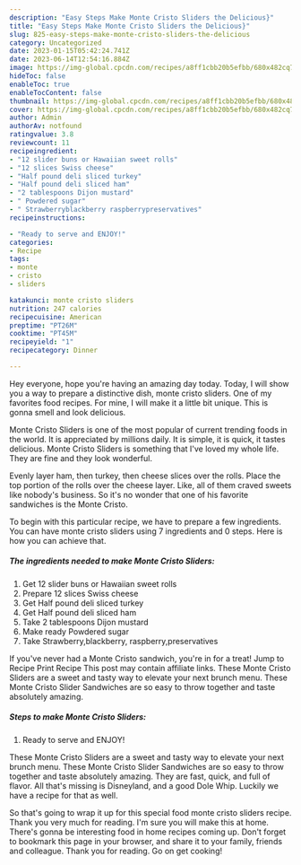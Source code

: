 ```yaml
---
description: "Easy Steps Make Monte Cristo Sliders the Delicious}"
title: "Easy Steps Make Monte Cristo Sliders the Delicious}"
slug: 825-easy-steps-make-monte-cristo-sliders-the-delicious
category: Uncategorized
date: 2023-01-15T05:42:24.741Z
date: 2023-06-14T12:54:16.884Z
image: https://img-global.cpcdn.com/recipes/a8ff1cbb20b5efbb/680x482cq70/monte-cristo-sliders-recipe-main-photo.jpg
hideToc: false
enableToc: true
enableTocContent: false
thumbnail: https://img-global.cpcdn.com/recipes/a8ff1cbb20b5efbb/680x482cq70/monte-cristo-sliders-recipe-main-photo.jpg
cover: https://img-global.cpcdn.com/recipes/a8ff1cbb20b5efbb/680x482cq70/monte-cristo-sliders-recipe-main-photo.jpg
author: Admin
authorAv: notfound
ratingvalue: 3.8
reviewcount: 11
recipeingredient:
- "12 slider buns or Hawaiian sweet rolls"
- "12 slices Swiss cheese"
- "Half pound deli sliced turkey"
- "Half pound deli sliced ham"
- "2 tablespoons Dijon mustard"
- " Powdered sugar"
- " Strawberryblackberry raspberrypreservatives"
recipeinstructions:

- "Ready to serve and ENJOY!"
categories:
- Recipe
tags:
- monte
- cristo
- sliders

katakunci: monte cristo sliders 
nutrition: 247 calories
recipecuisine: American
preptime: "PT26M"
cooktime: "PT45M"
recipeyield: "1"
recipecategory: Dinner

---
```



Hey everyone, hope you're having an amazing day today. Today, I will show you a way to prepare a distinctive dish, monte cristo sliders. One of my favorites food recipes. For mine, I will make it a little bit unique. This is gonna smell and look delicious.

Monte Cristo Sliders is one of the most popular of current trending foods in the world. It is appreciated by millions daily. It is simple, it is quick, it tastes delicious. Monte Cristo Sliders is something that I've loved my whole life. They are fine and they look wonderful.

Evenly layer ham, then turkey, then cheese slices over the rolls. Place the top portion of the rolls over the cheese layer. Like, all of them craved sweets like nobody&#39;s business. So it&#39;s no wonder that one of his favorite sandwiches is the Monte Cristo.


To begin with this particular recipe, we have to prepare a few ingredients. You can have monte cristo sliders using 7 ingredients and 0 steps. Here is how you can achieve that.

<!--inarticleads1-->

##### The ingredients needed to make Monte Cristo Sliders:

1. Get 12 slider buns or Hawaiian sweet rolls
1. Prepare 12 slices Swiss cheese
1. Get Half pound deli sliced turkey
1. Get Half pound deli sliced ham
1. Take 2 tablespoons Dijon mustard
1. Make ready  Powdered sugar
1. Take  Strawberry,blackberry, raspberry,preservatives


If you&#39;ve never had a Monte Cristo sandwich, you&#39;re in for a treat! Jump to Recipe Print Recipe This post may contain affiliate links. These Monte Cristo Sliders are a sweet and tasty way to elevate your next brunch menu. These Monte Cristo Slider Sandwiches are so easy to throw together and taste absolutely amazing. 

<!--inarticleads2-->

##### Steps to make Monte Cristo Sliders:


1. Ready to serve and ENJOY!

These Monte Cristo Sliders are a sweet and tasty way to elevate your next brunch menu. These Monte Cristo Slider Sandwiches are so easy to throw together and taste absolutely amazing. They are fast, quick, and full of flavor. All that&#39;s missing is Disneyland, and a good Dole Whip. Luckily we have a recipe for that as well. 

So that's going to wrap it up for this special food monte cristo sliders recipe. Thank you very much for reading. I'm sure you will make this at home. There's gonna be interesting food in home recipes coming up. Don't forget to bookmark this page in your browser, and share it to your family, friends and colleague. Thank you for reading. Go on get cooking!
